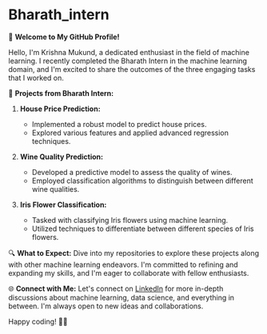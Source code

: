 # Bharath_intern
👋 **Welcome to My GitHub Profile!**

Hello, I'm Krishna Mukund, a dedicated enthusiast in the field of machine learning. I recently completed the Bharath Intern in the machine learning domain, and I'm excited to share the outcomes of the three engaging tasks that I worked on.

🚀 **Projects from Bharath Intern:**

1. **House Price Prediction:**
   - Implemented a robust model to predict house prices.
   - Explored various features and applied advanced regression techniques.
  
2. **Wine Quality Prediction:**
   - Developed a predictive model to assess the quality of wines.
   - Employed classification algorithms to distinguish between different wine qualities.

3. **Iris Flower Classification:**
   - Tasked with classifying Iris flowers using machine learning.
   - Utilized techniques to differentiate between different species of Iris flowers.

🔍 **What to Expect:**
Dive into my repositories to explore these projects along with other machine learning endeavors. I'm committed to refining and expanding my skills, and I'm eager to collaborate with fellow enthusiasts.

🌐 **Connect with Me:**
Let's connect on [LinkedIn](https://www.linkedin.com/in/krishna-mukund-a20a30249) for more in-depth discussions about machine learning, data science, and everything in between. I'm always open to new ideas and collaborations.

Happy coding! 🚀✨
